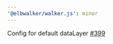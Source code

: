 ```yaml
---
'@elbwalker/walker.js': minor
---
```


Config for default dataLayer
[#399](https://github.com/elbwalker/walkerOS/issues/399)
